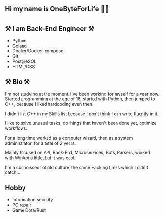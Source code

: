 ## Hi my name is OneByteForLife 👋🏻

#

## ⚒ I am Back-End Engineer ⚒
- Python 
- Golang
- Docker/Docker-compose
- Git
- PostgreSQL
- HTML/CSS


## ⚒ Bio ⚒

 I'm not studying at the moment. I've been working for myself for a year now. Started programming at the age of 16, started with Python, then jumped to C++, because I liked hardcoding even then. 

 I didn't list C++ in my Skills list because I don't think I can write fluently in it. 

 I like to solve unusual tasks, do things that haven't been done yet, optimize workflows.

 For a long time worked as a computer wizard, then as a system administrator, for a total of 2 years.

 Mainly focused on API, Back-End, Microservices, Bots, Parsers, worked with WinApi a little, but it was cool.

 I'm a connoisseur of old culture, the same Hacking times which I didn't catch... 

## Hobby
- Information security
- PC repair
- Game Dota/Rust